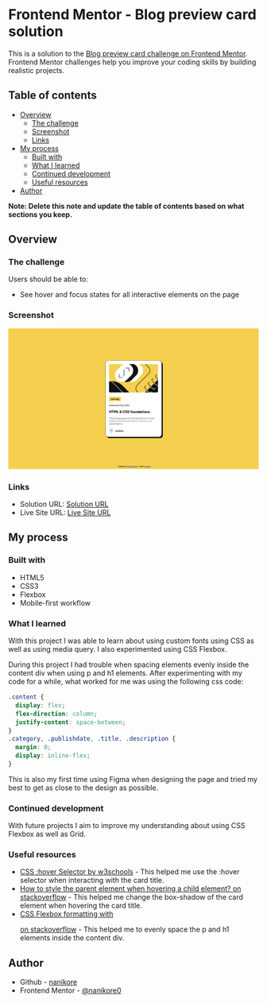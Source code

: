 # Frontend Mentor - Blog preview card solution

This is a solution to the [Blog preview card challenge on Frontend Mentor](https://www.frontendmentor.io/challenges/blog-preview-card-ckPaj01IcS). Frontend Mentor challenges help you improve your coding skills by building realistic projects. 

## Table of contents

- [Overview](#overview)
  - [The challenge](#the-challenge)
  - [Screenshot](#screenshot)
  - [Links](#links)
- [My process](#my-process)
  - [Built with](#built-with)
  - [What I learned](#what-i-learned)
  - [Continued development](#continued-development)
  - [Useful resources](#useful-resources)
- [Author](#author)

**Note: Delete this note and update the table of contents based on what sections you keep.**

## Overview

### The challenge

Users should be able to:

- See hover and focus states for all interactive elements on the page

### Screenshot

![](./screenshot/screenshot.png)

### Links

- Solution URL: [Solution URL](https://github.com/nanikore0/blog-preview-card-challenge)
- Live Site URL: [Live Site URL](https://nanikore0.github.io/blog-preview-card-challenge/)

## My process

### Built with

- HTML5
- CSS3
- Flexbox
- Mobile-first workflow

### What I learned

With this project I was able to learn about using custom fonts using CSS as well as using media query. I also experimented using CSS Flexbox.

During this project I had trouble when spacing elements evenly inside the content div when using p and h1 elements. After experimenting with my code for a while, what worked for me was using the following css code:

```css
.content {
  display: flex;
  flex-direction: column;
  justify-content: space-between;
}
.category, .publishdate, .title, .description {
  margin: 0;
  display: inline-flex;
}
```

This is also my first time using Figma when designing the page and tried my best to get as close to the design as possible.

### Continued development

With future projects I aim to improve my understanding about using CSS Flexbox as well as Grid.

### Useful resources

- [CSS :hover Selector by w3schools](https://www.w3schools.com/CSSref/sel_hover.php) - This helped me use the :hover selector when interacting with the card title.
- [How to style the parent element when hovering a child element? on stackoverflow](https://stackoverflow.com/Questions/8114657/how-to-style-the-parent-element-when-hovering-a-child-element) - This helped me change the box-shadow of the card element when hovering the card title.
- [CSS Flexbox formatting with <p> on stackoverflow](https://stackoverflow.com/questions/60355877/css-flexbox-formatting-with-p#60355921) - This helped me to evenly space the p and h1 elements inside the content div.

## Author

- Github - [nanikore](https://github.com/nanikore0)
- Frontend Mentor - [@nanikore0](https://www.frontendmentor.io/profile/nanikore0)